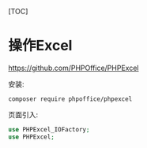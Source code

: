 [TOC]

# 操作Excel

https://github.com/PHPOffice/PHPExcel

安装: 

`composer require phpoffice/phpexcel`

页面引入:

```php
use PHPExcel_IOFactory;
use PHPExcel;
```

























